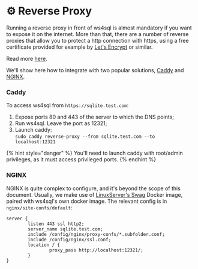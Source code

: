 # ⚙ Reverse Proxy

Running a reverse proxy in front of ws4sql is almost mandatory if you want to expose it on the internet. More than that, there are a number of reverse proxies that allow you to protect a http connection with https, using a free certificate provided for example by [Let's Encrypt](https://letsencrypt.org) or similar.

Read more [here](../security.md#use-a-reverse-proxy-if-going-on-the-internet).

We'll show here how to integrate with two popular solutions, [Caddy](https://caddyserver.com) and [NGINX](https://www.nginx.com).

### Caddy

To access ws4sql from `https://sqlite.test.com`:

1. Expose ports 80 and 443 of the server to which the DNS points;
2. Run ws4sql. Leave the port as 12321;
3. Launch caddy:\
   `sudo caddy reverse-proxy --from sqlite.test.com --to localhost:12321`

{% hint style="danger" %}
You'll need to launch caddy with root/admin privileges, as it must access privileged ports.
{% endhint %}

### NGINX

NGINX is quite complex to configure, and it's beyond the scope of this document. Usually, we make use of [LinuxServer's Swag](https://docs.linuxserver.io/general/swag) Docker image, paired with ws4sql's own docker image. The relevant config is in `nginx/site-confs/default`:

```nginx
server {
        listen 443 ssl http2;
        server_name sqlite.test.com;
        include /config/nginx/proxy-confs/*.subfolder.conf;
        include /config/nginx/ssl.conf;
        location / {
                proxy_pass http://localhost:12321/;
        }
}
```
